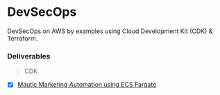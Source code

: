 # DevSecOps
DevSecOps on AWS by examples using Cloud Development Kit (CDK) &amp; Terraform.

### Deliverables

> CDK

* [x] [Mautic Marketing Automation using ECS Fargate](http://mautic.aws.job4u.io/) 